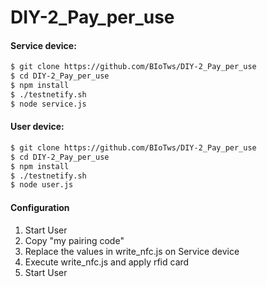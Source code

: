 # DIY-2_Pay_per_use

#### Service device:
```sh
$ git clone https://github.com/BIoTws/DIY-2_Pay_per_use
$ cd DIY-2_Pay_per_use
$ npm install
$ ./testnetify.sh
$ node service.js
```

#### User device:
```sh
$ git clone https://github.com/BIoTws/DIY-2_Pay_per_use
$ cd DIY-2_Pay_per_use
$ npm install
$ ./testnetify.sh
$ node user.js
```

#### Configuration
1) Start User
2) Copy "my pairing code"
3) Replace the values in write_nfc.js on Service device 
4) Execute write_nfc.js and apply rfid card
5) Start User
